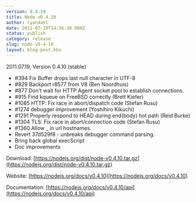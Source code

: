 ```yaml
---
version: 0.4.10
title: Node v0.4.10
author: ryandahl
date: 2011-07-20T14:36:38.000Z
status: publish
category: release
slug: node-v0-4-10
layout: blog-post.hbs
---
```


2011.07.19, Version 0.4.10 (stable)

- #394 Fix Buffer drops last null character in UTF-8
- #829 Backport r8577 from V8 (Ben Noordhuis)
- #877 Don't wait for HTTP Agent socket pool to establish connections.
- #915 Find kqueue on FreeBSD correctly (Brett Kiefer)
- #1085 HTTP: Fix race in abort/dispatch code (Stefan Rusu)
- #1274 debugger improvement (Yoshihiro Kikuchi)
- #1291 Properly respond to HEAD during end(body) hot path (Reid Burke)
- #1304 TLS: Fix race in abort/connection code (Stefan Rusu)
- #1360 Allow \_ in url hostnames.
- Revert 37d529f8 - unbreaks debugger command parsing.
- Bring back global execScript
- Doc improvements

Download: [https://nodejs.org/dist/node-v0.4.10.tar.gz](https://nodejs.org/dist/node-v0.4.10.tar.gz)

Website: [https://nodejs.org/docs/v0.4.10](https://nodejs.org/docs/v0.4.10)

Documentation: [https://nodejs.org/docs/v0.4.10/api](https://nodejs.org/docs/v0.4.10/api)
